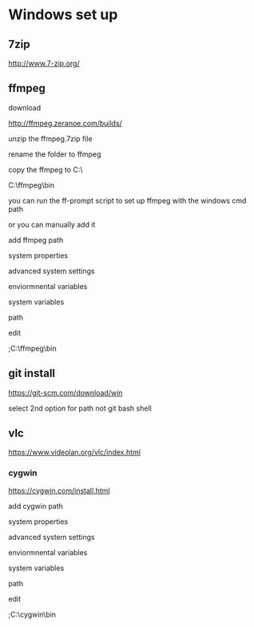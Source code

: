 # Windows set up


## 7zip

http://www.7-zip.org/


## ffmpeg

download

http://ffmpeg.zeranoe.com/builds/

unzip the ffmpeg.7zip file

rename the folder to ffmpeg

copy the ffmpeg to C:\

C:\ffmpeg\bin


you can run the ff-prompt script to set up ffmpeg with the windows cmd path

or you can manually add it


add ffmpeg path

system properties

advanced system settings

enviormnental variables

system variables

path

edit

;C:\ffmpeg\bin



## git install

https://git-scm.com/download/win

select 2nd option for path not git bash shell


## vlc

https://www.videolan.org/vlc/index.html


### cygwin


https://cygwin.com/install.html

add cygwin path

system properties

advanced system settings

enviormnental variables

system variables

path

edit

;C:\cygwin\bin
